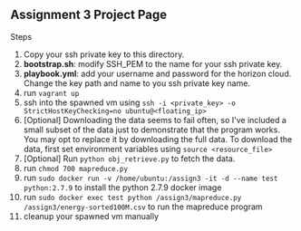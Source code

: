 ## Assignment 3 Project Page

Steps<br>
1. Copy your ssh private key to this directory.<br>
2. **bootstrap.sh**: modify SSH_PEM to the name for your ssh private key.<br>
3. **playbook.yml**: add your username and password for the horizon cloud. Change the key path and name to you ssh private key name.<br>
4. run `vagrant up`<br>
5. ssh into the spawned vm using `ssh -i <private_key> -o StrictHostKeyChecking=no ubuntu@<floating_ip>`<br>
6. [Optional] Downloading the data seems to fail often, so I've included a small subset of the data just to demonstrate that the program works. You may opt to replace it by downloading the full data. To download the data, first set environment variables using `source <resource_file>`<br>
7. [Optional] Run `python obj_retrieve.py` to fetch the data.<br>
8. run `chmod 700 mapreduce.py`<br>
9. run `sudo docker run -v /home/ubuntu:/assign3 -it -d --name test python:2.7.9` to install the python 2.7.9 docker image<br>
10. run `sudo docker exec test python /assign3/mapreduce.py /assign3/energy-sorted100M.csv` to run the mapreduce program<br>
11. cleanup your spawned vm manually<br>